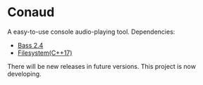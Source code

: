 # Conaud
A easy-to-use console audio-playing tool.
Dependencies:
+ [Bass 2.4](http://www.un4seen.com/bass.html)
+ [Filesystem(C++17)](https://en.cppreference.com/w/cpp/filesystem)

There will be new releases in future versions. This project is now developing.
